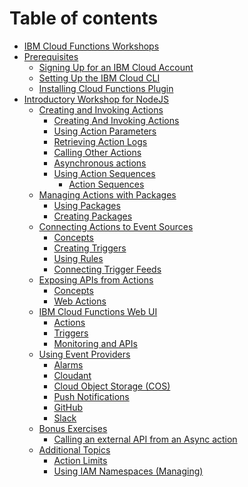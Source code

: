 # Table of contents

* [IBM Cloud Functions Workshops](README.md)
* [Prerequisites](prereqs/README.md)
  * [Signing Up for an IBM Cloud Account](prereqs/signup.md)
  * [Setting Up the IBM Cloud CLI](prereqs/cli-setup.md)
  * [Installing Cloud Functions Plugin](prereqs/cloud-functions.md)
* [Introductory Workshop for NodeJS](101-workshop-nodejs/README.md)
  * [Creating and Invoking Actions](101-workshop-nodejs/ex1-creating-and-invoking-actions/README.md)
    * [Creating And Invoking Actions](101-workshop-nodejs/ex1-creating-and-invoking-actions/create_invoke.md)
    * [Using Action Parameters](101-workshop-nodejs/ex1-creating-and-invoking-actions/parameters.md)
    * [Retrieving Action Logs](101-workshop-nodejs/ex1-creating-and-invoking-actions/logs.md)
    * [Calling Other Actions](101-workshop-nodejs/ex1-creating-and-invoking-actions/action-proxy.md)
    * [Asynchronous actions](101-workshop-nodejs/ex1-creating-and-invoking-actions/async.md)
    * [Using Action Sequences](101-workshop-nodejs/ex1-creating-and-invoking-actions/ex1.2-using-action-sequences/README.md)
      * [Action Sequences](101-workshop-nodejs/ex1-creating-and-invoking-actions/ex1.2-using-action-sequences/sequences.md)
  * [Managing Actions with Packages](101-workshop-nodejs/ex2-managing-actions-with-packages/README.md)
    * [Using Packages](101-workshop-nodejs/ex2-managing-actions-with-packages/existing.md)
    * [Creating Packages](101-workshop-nodejs/ex2-managing-actions-with-packages/custom.md)
  * [Connecting Actions to Event Sources](101-workshop-nodejs/ex3-connecting-actions-to-event-sources/README.md)
    * [Concepts](101-workshop-nodejs/ex3-connecting-actions-to-event-sources/concepts.md)
    * [Creating Triggers](101-workshop-nodejs/ex3-connecting-actions-to-event-sources/triggers.md)
    * [Using Rules](101-workshop-nodejs/ex3-connecting-actions-to-event-sources/rules.md)
    * [Connecting Trigger Feeds](101-workshop-nodejs/ex3-connecting-actions-to-event-sources/feeds.md)
  * [Exposing APIs from Actions](101-workshop-nodejs/ex4-exposing-apis-from-actions/README.md)
    * [Concepts](101-workshop-nodejs/ex4-exposing-apis-from-actions/concepts.md)
    * [Web Actions](101-workshop-nodejs/ex4-exposing-apis-from-actions/web_actions.md)
  * [IBM Cloud Functions Web UI](101-workshop-nodejs/ex5-ibm-cloud-functions-web-ui/README.md)
    * [Actions](101-workshop-nodejs/ex5-ibm-cloud-functions-web-ui/actions.md)
    * [Triggers](101-workshop-nodejs/ex5-ibm-cloud-functions-web-ui/triggers.md)
    * [Monitoring and APIs](101-workshop-nodejs/ex5-ibm-cloud-functions-web-ui/monitoring_and_apis.md)
  * [Using Event Providers]()
    * [Alarms](https://github.com/IBM/ibm-cloud-functions-scheduled-tasks)
    * [Cloudant]()
    * [Cloud Object Storage (COS)]()
    * [Push Notifications]()
    * [GitHub]()
    * [Slack]()
  * [Bonus Exercises](101-workshop-nodejs/bonus-exercises/README.md)
    * [Calling an external API from an Async action](101-workshop-nodejs/bonus-exercises/ex1-invoking-an-async-api.md)
  * [Additional Topics]()
    * [Action Limits](https://cloud.ibm.com/docs/openwhisk?topic=cloud-functions-limits)
    * [Using IAM Namespaces (Managing)](https://cloud.ibm.com/docs/openwhisk?topic=cloud-functions-namespaces)
